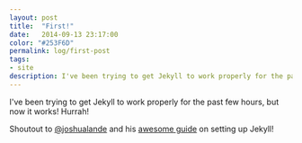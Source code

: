 ```yaml
---
layout: post
title:  "First!"
date:   2014-09-13 23:17:00
color: "#253F6D"
permalink: log/first-post
tags:
- site
description: I've been trying to get Jekyll to work properly for the past few hours, but now it works! Hurrah!
---
```


I've been trying to get Jekyll to work properly for the past few hours, but now it works! Hurrah!

Shoutout to [@joshualande](https://twitter.com/joshualande) and his [awesome guide](http://joshualande.com/jekyll-github-pages-poole/) on setting up Jekyll!